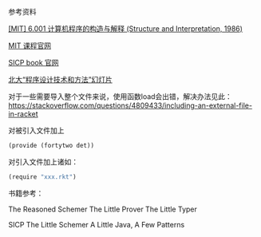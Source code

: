 参考资料

[[MIT] 6.001 计算机程序的构造与解释 (Structure and Interpretation, 1986)](https://www.bilibili.com/video/av8515129)

[MIT 课程官网](https://ocw.mit.edu/courses/electrical-engineering-and-computer-science/6-001-structure-and-interpretation-of-computer-programs-spring-2005/readings/)

[SICP book 官网](https://mitpress.mit.edu/sites/default/files/sicp/index.html)

[北大“程序设计技术和方法”幻灯片](https://www.math.pku.edu.cn/teachers/qiuzy/progtech/slides/index.php)



对于一些需要导入整个文件来说，使用函数load会出错，解决办法见此：https://stackoverflow.com/questions/4809433/including-an-external-file-in-racket

对被引入文件加上

```scheme
(provide (fortytwo det))
```

对引入文件加上诸如：

```scheme
(require "xxx.rkt")
```





书籍参考：

The Reasoned Schemer
The Little Prover
The Little Typer

SICP
The Little Schemer
A Little Java, A Few Patterns